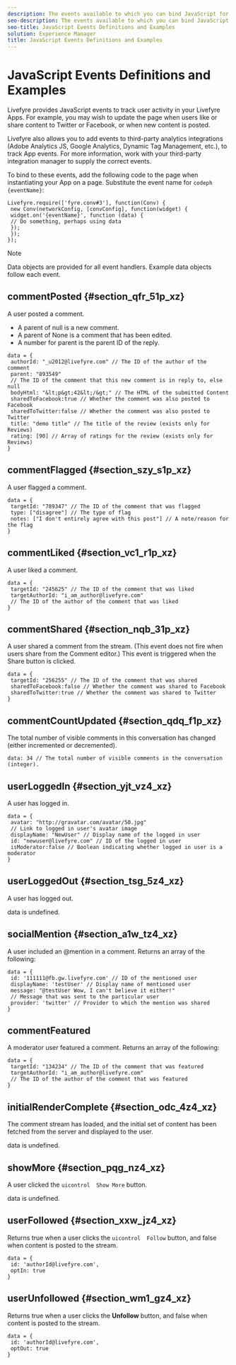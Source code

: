 ```yaml
---
description: The events available to which you can bind JavaScript for conversation Apps (for example, Comments, Chat, Live Blog, Reviews, and Sidenotes).
seo-description: The events available to which you can bind JavaScript for conversation Apps (for example, Comments, Chat, Live Blog, Reviews, and Sidenotes).
seo-title: JavaScript Events Definitions and Examples
solution: Experience Manager
title: JavaScript Events Definitions and Examples
---
```


# JavaScript Events Definitions and Examples

Livefyre provides JavaScript events to track user activity in your Livefyre Apps. For example, you may wish to update the page when users like or share content to Twitter or Facebook, or when new content is posted.

Livefyre also allows you to add events to third-party analytics integrations (Adobe Analytics JS, Google Analytics, Dynamic Tag Management, etc.), to track App events. For more information, work with your third-party integration manager to supply the correct events.

To bind to these events, add the following code to the page when instantiating your App on a page. Substitute the event name for `codeph  {eventName}`:

```
Livefyre.require(['fyre.conv#3'], function(Conv) { 
 new Conv(networkConfig, [convConfig], function(widget) { 
 widget.on('{eventName}', function (data) { 
 // Do something, perhaps using data 
 }); 
 }); 
});
```
>[!NOTE]
>
>Data objects are provided for all event handlers. Example data objects follow each event.
## commentPosted {#section_qfr_51p_xz}

A user posted a comment.

* A parent of null is a new comment.
* A parent of None is a comment that has been edited.
* A number for parent is the parent ID of the reply.
```
data = { 
 authorId: "_u2012@livefyre.com" // The ID of the author of the comment 
 parent: "893549" 
 // The ID of the comment that this new comment is in reply to, else null 
 bodyHtml: "&lt;p&gt;42&lt;/&gt;" // The HTML of the submitted Content 
 sharedToFacebook:true // Whether the comment was also posted to Facebook 
 sharedToTwitter:false // Whether the comment was also posted to Twitter 
 title: "demo title" // The title of the review (exists only for Reviews) 
 rating: [90] // Array of ratings for the review (exists only for Reviews) 
} 

```
## commentFlagged {#section_szy_s1p_xz}

A user flagged a comment.

```
data = { 
 targetId: "789347" // The ID of the comment that was flagged 
 type: ["disagree"] // The type of flag 
 notes: ["I don't entirely agree with this post"] // A note/reason for the flag 
}
```
## commentLiked {#section_vc1_r1p_xz}

A user liked a comment.

```
data = { 
 targetId: "245625" // The ID of the comment that was liked 
 targetAuthorId: "i_am_author@livefyre.com" 
 // The ID of the author of the comment that was liked 
} 

```
## commentShared {#section_nqb_31p_xz}

A user shared a comment from the stream. (This event does not fire when users share from the Comment editor.) This event is triggered when the Share button is clicked.

```
data = { 
 targetId: "256255" // The ID of the comment that was shared 
 sharedToFacebook:false // Whether the comment was shared to Facebook 
 sharedToTwitter:true // Whether the comment was shared to Twitter 
}
```
## commentCountUpdated {#section_qdq_f1p_xz}

The total number of visible comments in this conversation has changed (either incremented or decremented).

```
data: 34 // The total number of visible comments in the conversation (integer). 

```
## userLoggedIn {#section_yjt_vz4_xz}

A user has logged in.

```
data = { 
 avatar: "http://gravatar.com/avatar/50.jpg" 
 // Link to logged in user's avatar image 
 displayName: "NewUser" // Display name of the logged in user 
 id: "newuser@livefyre.com" // ID of the logged in user 
 isModerator:false // Boolean indicating whether logged in user is a moderator 
}
```
## userLoggedOut {#section_tsg_5z4_xz}

A user has logged out.

data is undefined.

## socialMention {#section_a1w_tz4_xz}

A user included an @mention in a comment. Returns an array of the following:

```
data = { 
 id: '111111@fb.gw.livefyre.com' // ID of the mentioned user 
 displayName: 'testUser' // Display name of mentioned user 
 message: "@testUser Wow, I can't believe it either!" 
 // Message that was sent to the particular user 
 provider: 'twitter' // Provider to which the mention was shared 
} 

```
## commentFeatured

A moderator user featured a comment. Returns an array of the following:

```
data = { 
 targetId: "134234" // The ID of the comment that was featured 
 targetAuthorId: "i_am_author@livefyre.com" 
 // The ID of the author of the comment that was featured 
}
```
## initialRenderComplete {#section_odc_4z4_xz}

The comment stream has loaded, and the initial set of content has been fetched from the server and displayed to the user.

data is undefined.

## showMore {#section_pqg_nz4_xz}

A user clicked the `uicontrol  Show More` button.

data is undefined.

## userFollowed {#section_xxw_jz4_xz}

Returns true when a user clicks the `uicontrol  Follow` button, and false when content is posted to the stream.

```
data = { 
 id: 'authorId@livefyre.com', 
 optIn: true 
}
```
## userUnfollowed {#section_wm1_gz4_xz}

Returns true when a user clicks the **Unfollow** button, and false when content is posted to the stream.

```
data = { 
 id: 'authorId@livefyre.com', 
 optOut: true 
}
```
